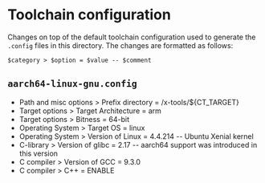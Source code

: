 # Toolchain configuration

Changes on top of the default toolchain configuration used to generate the
`.config` files in this directory. The changes are formatted as follows:

```
$category > $option = $value -- $comment
```

## `aarch64-linux-gnu.config`

- Path and misc options > Prefix directory = /x-tools/${CT\_TARGET}
- Target options > Target Architecture = arm
- Target options > Bitness = 64-bit
- Operating System > Target OS = linux
- Operating System > Version of Linux = 4.4.214 -- Ubuntu Xenial kernel
- C-library > Version of glibc = 2.17 -- aarch64 support was introduced in this version
- C compiler > Version of GCC = 9.3.0
- C compiler > C++ = ENABLE
